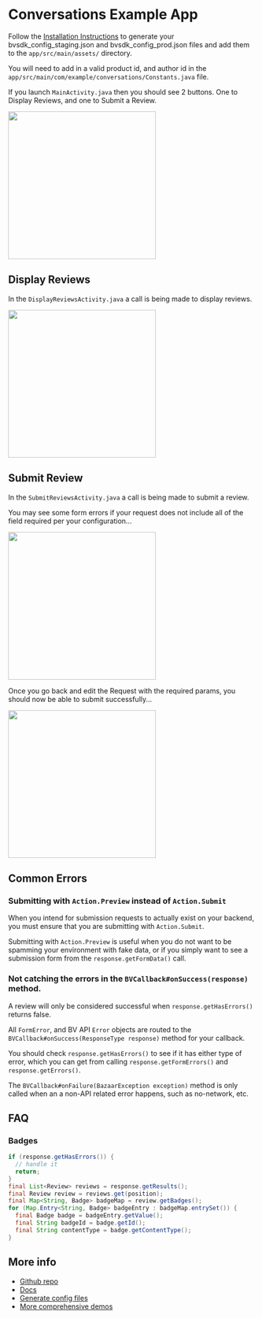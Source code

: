 # Conversations Example App

Follow the [Installation Instructions](https://bazaarvoice.github.io/bv-android-sdk/installation.html#configure-bvsdk)
to generate your bvsdk_config_staging.json and bvsdk_config_prod.json files and add them to the 
```app/src/main/assets/``` directory.

You will need to add in a valid product id, and author id in the 
```app/src/main/com/example/conversations/Constants.java``` file. 

If you launch ```MainActivity.java``` then you should see 2 buttons. One to Display Reviews, and one 
to Submit a Review.

<image src="./art/home.png" width="300" align="middle">

## Display Reviews

In the ```DisplayReviewsActivity.java``` a call is being made to display reviews.

<image src="./art/display_reviews.png" width="300" align="middle">

## Submit Review

In the ```SubmitReviewsActivity.java``` a call is being made to submit a review.

You may see some form errors if your request does not include all of the field 
required per your configuration...

<image src="./art/some_form_errors.png" width="300" align="middle">

Once you go back and edit the Request with the required params, you should now be 
able to submit successfully...

<image src="./art/submit_success.png" width="300" align="middle">

## Common Errors

### Submitting with ```Action.Preview``` instead of ```Action.Submit```

When you intend for submission requests to actually exist on your backend, you must ensure 
 that you are submitting with ```Action.Submit```.

Submitting with ```Action.Preview``` is useful when you do not want to be spamming your 
environment with fake data, or if you simply want to see a submission form from the 
```response.getFormData()``` call.

### Not catching the errors in the ```BVCallback#onSuccess(response)``` method. 

A review will only be considered successful when ```response.getHasErrors()``` returns false. 

All ```FormError```, and BV API ```Error``` objects are routed to the 
```BVCallback#onSuccess(ResponseType response)``` method for your callback. 

You should check 
```response.getHasErrors()``` to see if it has either type of error, which you can get 
from calling ```response.getFormErrors()``` and ```response.getErrors()```. 

The ```BVCallback#onFailure(BazaarException exception)``` method is only called when an a 
non-API related error happens, such as no-network, etc.

## FAQ

### Badges

```java
if (response.getHasErrors()) { 
  // handle it
  return;
}
final List<Review> reviews = response.getResults();
final Review review = reviews.get(position);
final Map<String, Badge> badgeMap = review.getBadges();
for (Map.Entry<String, Badge> badgeEntry : badgeMap.entrySet()) {
  final Badge badge = badgeEntry.getValue();
  final String badgeId = badge.getId();
  final String contentType = badge.getContentType();
}
```

## More info

* [Github repo](https://github.com/bazaarvoice/bv-android-sdk)
* [Docs](https://bazaarvoice.github.io/bv-android-sdk/index.html)
* [Generate config files](https://bazaarvoice.github.io/bv-android-sdk/installation.html#configure-bvsdk)
* [More comprehensive demos](https://bazaarvoice.github.io/bv-android-sdk/example_projects.html)